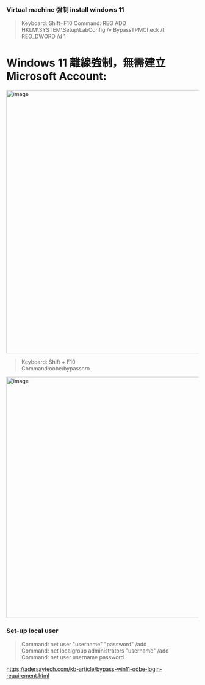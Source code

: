 ### Virtual machine 强制 install windows 11
> Keyboard: Shift+F10 
> Command: REG ADD HKLM\SYSTEM\Setup\LabConfig /v BypassTPMCheck /t REG_DWORD /d 1


# Windows 11 離線強制，無需建立Microsoft Account:  
<img width="933" height="688" alt="image" src="https://github.com/user-attachments/assets/47686c72-a858-4584-acc3-fb2859a58f40" />

> Keyboard: Shift + F10  
> Command:oobe\bypassnro
<img width="917" height="630" alt="image" src="https://github.com/user-attachments/assets/e88f2bfe-097a-40ec-a056-f4b38821c88e" />


### Set-up local user  

> Command: net user "username" "password" /add  
> Command: net localgroup administrators "username" /add  
> Command: net user username password  


https://adersaytech.com/kb-article/bypass-win11-oobe-login-requirement.html
